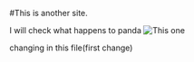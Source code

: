 #This is another site.

I will check what happens to panda ![This one](https://img.freepik.com/premium-photo/kung-fu-cute-panda_887481-20.jpg)

changing in this file(first change)
